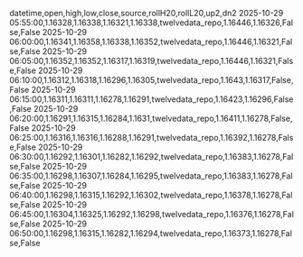 datetime,open,high,low,close,source,rollH20,rollL20,up2,dn2
2025-10-29 05:55:00,1.16328,1.16338,1.16321,1.16338,twelvedata_repo,1.16446,1.16326,False,False
2025-10-29 06:00:00,1.16341,1.16358,1.16338,1.16352,twelvedata_repo,1.16446,1.16321,False,False
2025-10-29 06:05:00,1.16352,1.16352,1.16317,1.16319,twelvedata_repo,1.16446,1.16321,False,False
2025-10-29 06:10:00,1.16312,1.16318,1.16296,1.16305,twelvedata_repo,1.1643,1.16317,False,False
2025-10-29 06:15:00,1.16311,1.16311,1.16278,1.16291,twelvedata_repo,1.16423,1.16296,False,False
2025-10-29 06:20:00,1.16291,1.16315,1.16284,1.1631,twelvedata_repo,1.16411,1.16278,False,False
2025-10-29 06:25:00,1.16316,1.16316,1.16288,1.16291,twelvedata_repo,1.16392,1.16278,False,False
2025-10-29 06:30:00,1.16292,1.16301,1.16282,1.16292,twelvedata_repo,1.16383,1.16278,False,False
2025-10-29 06:35:00,1.16298,1.16307,1.16284,1.16295,twelvedata_repo,1.16383,1.16278,False,False
2025-10-29 06:40:00,1.16298,1.16315,1.16292,1.16302,twelvedata_repo,1.16378,1.16278,False,False
2025-10-29 06:45:00,1.16304,1.16325,1.16292,1.16298,twelvedata_repo,1.16376,1.16278,False,False
2025-10-29 06:50:00,1.16298,1.16315,1.16282,1.16294,twelvedata_repo,1.16373,1.16278,False,False
